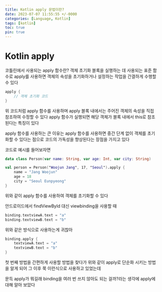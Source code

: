 ```yaml
---
title: Kotlin apply 문법이란?
date: 2023-07-07 11:55:55 +/-0000
categories: [Language, Kotlin]
tags: [kotlin]
toc: true
pin: true
---
```


# Kotlin apply

코틀린에서 사용되는 apply 함수란? 객체 초기화 블록을 실행하는 데 사용되는 표준 함수로 apply를 사용하면 객체의 속성을 초기화하거나 설정하는 작업을 간결하게 수행할 수 있다

~~~kotlin
apply {
    // 객체 초기화 코드
}
~~~

위 코드처럼 apply 함수를 사용하며 apply 블록 내에서는 주어진 객체의 속성을 직접 참조하여 수정할 수 있다 apply 함수가 실행되면 해당 객체가 블록 내에서 this로 참조된다는 특징이 있다

apply 함수를 사용하는 큰 이유는 apply 함수를 사용하면 중간 단계 없이 객체를 초기화할 수 있다는 점으로 코드의 가독성을 향상된다는 장점을 가지고 있다

코드로 예시를 들어보자면

~~~kotlin
data class Person(var name: String, var age: Int, var city: String)

val person = Person("Woojun Jang", 17, "Seoul").apply {
    name = "Jang Woojun"
    age = 18
    city = "Seoul Eunpyeong"
}
~~~

위와 같이 apply 함수를 사용하여 객체를 초기화할 수 있다

안드로이드에서 findViewById 대신 viewbinding을 사용할 때 

~~~kotlin
binding.textviewA.text = "a"
binding.textviewB.text = "b"
~~~

위와 같은 방식으로 사용하는게 귀찮아

~~~kotlin
binding.apply {
    textviewA.text = "a"
    textviewB.text = "b"
}
~~~

첫 번째 방법을 간편하게 사용할 방법을 찾다가 위와 같이 apply로 단순화 시키는 방법을 알게 되어 
그 이후 쭉 이런식으로 사용하고 있었는데 

문득 apply가 뭐길래 binding을 여러 번 쓰지 않아도 되는 걸까?라는 생각에 apply에 대해 알아 보았다